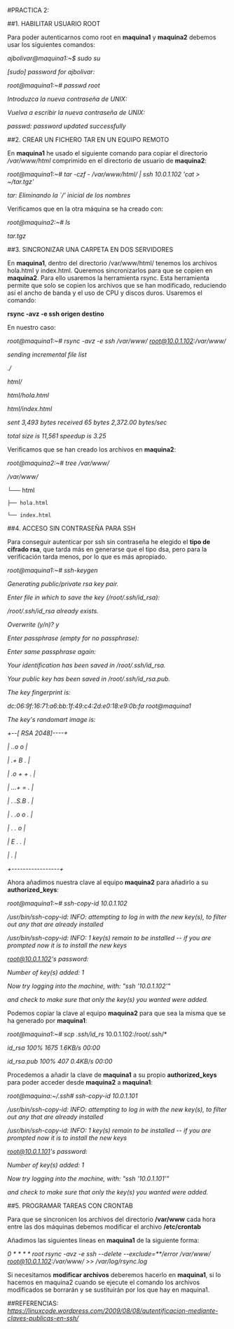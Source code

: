 #PRACTICA 2: 

##1. HABILITAR USUARIO ROOT

Para poder autenticarnos como root en **maquina1** y **maquina2** debemos usar los siguientes comandos:

*ajbolivar@maquina1:~$ sudo su*

*[sudo] password for ajbolivar:*

*root@maquina1:~# passwd root*

*Introduzca la nueva contraseña de UNIX:*

*Vuelva a escribir la nueva contraseña de UNIX:*

*passwd: password updated successfully*


##2. CREAR UN FICHERO TAR EN UN EQUIPO REMOTO

En **maquina1** he usado el siguiente comando para copiar el directorio */var/www/html* comprimido en el directorio de usuario de **maquina2**:

*root@maquina1:~# tar -czf - /var/www/html/ | ssh 10.0.1.102 'cat > ~/tar.tgz'*

*tar: Eliminando la `/' inicial de los nombres*


Verificamos que en la otra máquina se ha creado con:

*root@maquina2:~# ls*

*tar.tgz*



##3. SINCRONIZAR UNA CARPETA EN DOS SERVIDORES

En **maquina1**, dentro del directorio /var/www/html/ tenemos los archivos hola.html y index.html. Queremos sincronizarlos para que se copien en **maquina2**. Para ello usaremos la herramienta rsync. Esta herramienta permite que solo se copien los archivos que se han modificado, reduciendo así el ancho de banda y el uso de CPU y discos duros. Usaremos el comando:

**rsync -avz -e ssh origen destino**


En nuestro caso:

*root@maquina1:~# rsync -avz -e ssh /var/www/ root@10.0.1.102:/var/www/*

*sending incremental file list*

*./*

*html/*

*html/hola.html*

*html/index.html*


*sent 3,493 bytes  received 65 bytes  2,372.00 bytes/sec*

*total size is 11,561  speedup is 3.25*



Verificamos que se han creado los archivos en **maquina2**:

*root@maquina2:~# tree /var/www/*

*/var/www/*

└── html

    ├── hola.html
    
    └── index.html
    


##4. ACCESO SIN CONTRASEÑA PARA SSH

Para conseguir autenticar por ssh sin contraseña he elegido el **tipo de cifrado rsa**, que tarda más en generarse que el tipo dsa, pero para la verificación tarda menos, por lo que es más apropiado.

*root@maquina1:~# ssh-keygen*

*Generating public/private rsa key pair.*

*Enter file in which to save the key (/root/.ssh/id_rsa):* 

*/root/.ssh/id_rsa already exists.*

*Overwrite (y/n)? y*

*Enter passphrase (empty for no passphrase):* 

*Enter same passphrase again:*

*Your identification has been saved in /root/.ssh/id_rsa.*

*Your public key has been saved in /root/.ssh/id_rsa.pub.*

*The key fingerprint is:*

*dc:06:9f:16:71:a6:bb:1f:49:c4:2d:e0:18:e9:0b:fa root@maquina1*

*The key's randomart image is:*

*+--[ RSA 2048]----+*

*|        ..o o    |*

*|        .+ B .   |*

*|       .o + + .  |*

*|      ...+ = .   |*

*|     . .S.B .    |*

*|    .   .o o .   |*

*|     .    . o    |*

*|      E    . .   |*

*|            .    |*

*+-----------------+*


Ahora añadimos nuestra clave al equipo **maquina2** para añadirlo a su **authorized_keys**:

*root@maquina1:~# ssh-copy-id 10.0.1.102*

*/usr/bin/ssh-copy-id: INFO: attempting to log in with the new key(s), to filter out any that are already installed*

*/usr/bin/ssh-copy-id: INFO: 1 key(s) remain to be installed -- if you are prompted now it is to install the new keys*

*root@10.0.1.102's password:*


*Number of key(s) added: 1*


*Now try logging into the machine, with:   "ssh '10.0.1.102'"*

*and check to make sure that only the key(s) you wanted were added.*



Podemos copiar la clave al equipo **maquina2** para que sea la misma que se ha generado por **maquina1**:

*root@maquina1:~# scp .ssh/id_rs* 10.0.1.102:/root/.ssh/*

*id_rsa                                                    100% 1675     1.6KB/s   00:00*

*id_rsa.pub                                                100%  407     0.4KB/s   00:00*


Procedemos a añadir la clave de **maquina1** a su propio **authorized_keys** para poder acceder desde **maquina2** a **maquina1**:

*root@maquina:~/.ssh# ssh-copy-id 10.0.1.101*

*/usr/bin/ssh-copy-id: INFO: attempting to log in with the new key(s), to filter out any that are already installed*

*/usr/bin/ssh-copy-id: INFO: 1 key(s) remain to be installed -- if you are prompted now it is to install the new keys*

*root@10.0.1.101's password:* 


*Number of key(s) added: 1*


*Now try logging into the machine, with:   "ssh '10.0.1.101'"*

*and check to make sure that only the key(s) you wanted were added.*


##5. PROGRAMAR TAREAS CON CRONTAB

Para que se sincronicen los archivos del directorio **/var/www** cada hora entre las dos máquinas debemos modificar el archivo **/etc/crontab**

Añadimos las siguientes líneas en **maquina1** de la siguiente forma:

*0 * * * * root rsync -avz -e ssh --delete --exclude=**/error /var/www/ root@10.0.1.102:/var/www/ >> /var/log/rsync.log*

Si necesitamos **modificar archivos** deberemos hacerlo en **maquina1**, si lo hacemos en maquina2 cuando se ejecute el comando los archivos modificados se borrarán y se sustituirán por los que hay en maquina1.

##REFERENCIAS:
*https://linuxcode.wordpress.com/2009/08/08/autentificacion-mediante-claves-publicas-en-ssh/*
